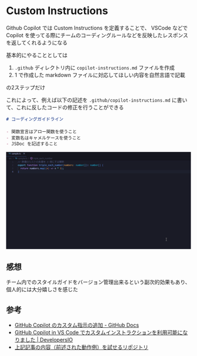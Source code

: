 # Custom Instructions

Github Copilot では Custom Instructions を定義することで、 VSCode などで Copilot を使ってる際にチームのコーディングルールなどを反映したレスポンスを返してくれるようになる

基本的にやることとしては

1. `.github` ディレクトリ内に `copilot-instructions.md` ファイルを作成
2. 1 で作成した markdown ファイルに対応してほしい内容を自然言語で記載

の2ステップだけ

これによって、例えば以下の記述を `.github/copilot-instructions.md` に書いて、これに反したコードの修正を行うことができる

```.github/copilot-instructions.md
# コーディングガイドライン

- 関数宣言はアロー関数を使うこと
- 変数名はキャメルケースを使うこと
- JSDoc を記述すること
```

![動作例](assets/custom-instructions-sample.gif)

## 感想

チーム内でのスタイルガイドをバージョン管理出来るという副次的効果もあり、個人的には大分嬉しさを感じた

## 参考

- [GitHub Copilot のカスタム指示の追加 - GitHub Docs](https://docs.github.com/ja/copilot/customizing-copilot/adding-custom-instructions-for-github-copilot)
- [GitHub Copilot in VS Code でカスタムインストラクションを利用可能になりました | DevelopersIO](https://dev.classmethod.jp/articles/custom-instructions-now-available-in-github-copilot-in-vs-code/)
- [上記記事の内容（前述された動作例）を試せるリポジトリ](https://github.com/Signa-ling/custom-instructions-sample)